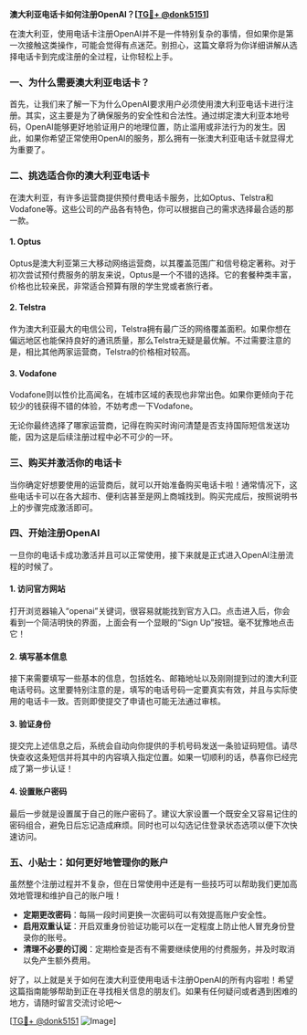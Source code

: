 **澳大利亚电话卡如何注册OpenAI？[[TG💪+ @donk5151](https://t.me/s/donk5151)]**

在澳大利亚，使用电话卡注册OpenAI并不是一件特别复杂的事情，但如果你是第一次接触这类操作，可能会觉得有点迷茫。别担心，这篇文章将为你详细讲解从选择电话卡到完成注册的全过程，让你轻松上手。

### 一、为什么需要澳大利亚电话卡？

首先，让我们来了解一下为什么OpenAI要求用户必须使用澳大利亚电话卡进行注册。其实，这主要是为了确保服务的安全性和合法性。通过绑定澳大利亚本地号码，OpenAI能够更好地验证用户的地理位置，防止滥用或非法行为的发生。因此，如果你希望正常使用OpenAI的服务，那么拥有一张澳大利亚电话卡就显得尤为重要了。

### 二、挑选适合你的澳大利亚电话卡

在澳大利亚，有许多运营商提供预付费电话卡服务，比如Optus、Telstra和Vodafone等。这些公司的产品各有特色，你可以根据自己的需求选择最合适的那一款。

#### 1. Optus

Optus是澳大利亚第三大移动网络运营商，以其覆盖范围广和信号稳定著称。对于初次尝试预付费服务的朋友来说，Optus是一个不错的选择。它的套餐种类丰富，价格也比较亲民，非常适合预算有限的学生党或者旅行者。

#### 2. Telstra

作为澳大利亚最大的电信公司，Telstra拥有最广泛的网络覆盖面积。如果你想在偏远地区也能保持良好的通讯质量，那么Telstra无疑是最优解。不过需要注意的是，相比其他两家运营商，Telstra的价格相对较高。

#### 3. Vodafone

Vodafone则以性价比高闻名，在城市区域的表现也非常出色。如果你更倾向于花较少的钱获得不错的体验，不妨考虑一下Vodafone。

无论你最终选择了哪家运营商，记得在购买时询问清楚是否支持国际短信发送功能，因为这是后续注册过程中必不可少的一环。

### 三、购买并激活你的电话卡

当你确定好想要使用的运营商后，就可以开始准备购买电话卡啦！通常情况下，这些电话卡可以在各大超市、便利店甚至是网上商城找到。购买完成后，按照说明书上的步骤完成激活即可。

### 四、开始注册OpenAI

一旦你的电话卡成功激活并且可以正常使用，接下来就是正式进入OpenAI注册流程的时候了。

#### 1. 访问官方网站

打开浏览器输入“openai”关键词，很容易就能找到官方入口。点击进入后，你会看到一个简洁明快的界面，上面会有一个显眼的“Sign Up”按钮。毫不犹豫地点击它！

#### 2. 填写基本信息

接下来需要填写一些基本的信息，包括姓名、邮箱地址以及刚刚提到过的澳大利亚电话号码。这里要特别注意的是，填写的电话号码一定要真实有效，并且与实际使用的电话卡一致。否则即使提交了申请也可能无法通过审核。

#### 3. 验证身份

提交完上述信息之后，系统会自动向你提供的手机号码发送一条验证码短信。请尽快查收这条短信并将其中的内容填入指定位置。如果一切顺利的话，恭喜你已经完成了第一步认证！

#### 4. 设置账户密码

最后一步就是设置属于自己的账户密码了。建议大家设置一个既安全又容易记住的密码组合，避免日后忘记造成麻烦。同时也可以勾选记住登录状态选项以便下次快速访问。

### 五、小贴士：如何更好地管理你的账户

虽然整个注册过程并不复杂，但在日常使用中还是有一些技巧可以帮助我们更加高效地管理和维护自己的账户哦！

- **定期更改密码**：每隔一段时间更换一次密码可以有效提高账户安全性。
- **启用双重认证**：开启双重身份验证功能可以在一定程度上防止他人冒充身份登录你的账号。
- **清理不必要的订阅**：定期检查是否有不需要继续使用的付费服务，并及时取消以免产生额外费用。

好了，以上就是关于如何在澳大利亚使用电话卡注册OpenAI的所有内容啦！希望这篇指南能够帮助到正在寻找相关信息的朋友们。如果有任何疑问或者遇到困难的地方，请随时留言交流讨论吧～

[[TG💪+ @donk5151](https://t.me/s/donk5151) ![Image](https://i.postimg.cc/rwNCRYN7/Snipaste-2025-04-30-17-27-05.png)]